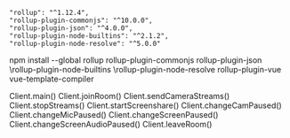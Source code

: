     "rollup": "^1.12.4",
    "rollup-plugin-commonjs": "^10.0.0",
    "rollup-plugin-json": "^4.0.0",
    "rollup-plugin-node-builtins": "^2.1.2",
    "rollup-plugin-node-resolve": "^5.0.0"
    
 npm install --global rollup rollup-plugin-commonjs rollup-plugin-json 
 \rollup-plugin-node-builtins 
 \rollup-plugin-node-resolve rollup-plugin-vue vue-template-compiler
 
 
 
 Client.main()
 Client.joinRoom()
 Client.sendCameraStreams()
 Client.stopStreams()
 Client.startScreenshare()
 Client.changeCamPaused()
 Client.changeMicPaused()
 Client.changeScreenPaused()
 Client.changeScreenAudioPaused()
 Client.leaveRoom()